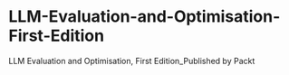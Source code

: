 # LLM-Evaluation-and-Optimisation-First-Edition
LLM Evaluation and Optimisation, First Edition_Published by Packt
